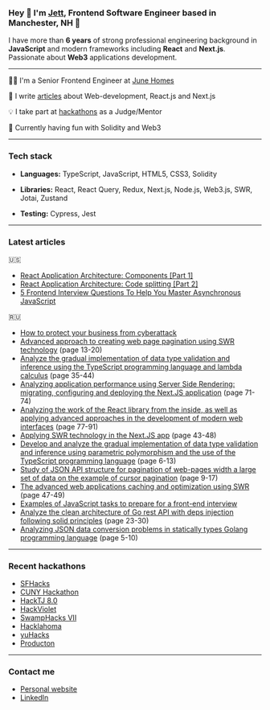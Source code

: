 ### Hey 👋 I'm [Jett](https://jett.software), Frontend Software Engineer based in Manchester, NH 🍂
I have more than <strong>6 years</strong> of strong professional engineering background in <strong>JavaScript</strong> and modern frameworks including <strong>React</strong> and <strong>Next.js</strong>. Passionate about <strong>Web3</strong> applications development. 

<hr />

👨‍💻 I'm a Senior Frontend Engineer at [June Homes](https://junehomes.com)

🔭 I write [articles](#articles) about Web-development, React.js and Next.js

💡 I take part at [hackathons](#hacks) as a Judge/Mentor

🌱 Currently having fun with Solidity and Web3

<hr />

### Tech stack

- <strong>Languages:</strong> TypeScript, JavaScript, HTML5, CSS3, Solidity

- <strong>Libraries:</strong> React, React Query, Redux, Next.js, Node.js, Web3.js, SWR, Jotai, Zustand

- <strong>Testing:</strong> Cypress, Jest

<hr id='articles'/>

### Latest articles

🇺🇸
- [React Application Architecture: Components [Part 1]](https://hackernoon.com/react-application-architecture-components-part-1-1w1l340n)
- [React Application Architecture: Code splitting [Part 2]](https://hackernoon.com/react-application-architecture-code-splitting-part-2-pmb35ii)
- [5 Frontend Interview Questions To Help You Master Asynchronous JavaScript](https://javascript.plainenglish.io/5-frontend-interview-questions-to-help-you-master-asynchronous-javascript-3339d0f89fdc?gi=c77c82c90f89)

🇷🇺
- [How to protect your business from cyberattack](https://delovoymir.biz/kak-zaschitit-svoy-biznes-ot-kiberataki.html)
- [Advanced approach to creating web page pagination using SWR technology](https://naukaip.ru/wp-content/uploads/2021/09/MK-1179.pdf) (page 13-20)
- [Analyze the gradual implementation of data type validation and inference using the TypeScript programming language and lambda calculus](https://www.europe-science.com/wp-content/uploads/2021/09/Sciences-of-Europe-No-78-2021-Vol.-1.pdf) (page 35-44)
- [Analyzing application performance using Server Side Rendering: migrating, configuring and deploying the Next.JS application](https://www.europe-science.com/wp-content/uploads/2021/08/Sciences-of-Europe-No-76-2021-Vol.-1.pdf) (page 71-74)
- [Analyzing the work of the React library from the inside, as well as applying advanced approaches in the development of modern web interfaces](https://naukaip.ru/wp-content/uploads/2021/10/МК-1211.pdf) (page 77-91)
- [Applying SWR technology in the Next.JS app](https://scientificmagazine.ru/images/PDF/2021/60/Nauchnyj-zhurnal-5-60-.pdf) (page 43-48)
- [Develop and analyze the gradual implementation of data type validation and inference using parametric polymorphism and the use of the TypeScript programming language](https://internationalconference.ru/images/PDF/2021/73/EUROPEAN_RESEARCH-5-73-.pdf) (page 6-13)
- [Study of JSON API structure for pagination of web-pages width a large set of data on the example of cursor pagination](https://scientific-conference.com/images/PDF/2021/82/International_scientific_review-6-82-ISBN-.pdf) (page 9-17)
- [The advanced web applications caching and optimization using SWR](https://www.europe-science.com/wp-content/uploads/2021/07/Sciences-of-Europe-No-73-2021-Vol-1.pdf) (page 47-49)
- [Examples of JavaScript tasks to prepare for a front-end interview](https://tproger.ru/articles/primery-zadach-po-javascript-dlja-podgotovki-dzhuna-k-sobesedovaniju-po-frontendu/)
- [Analyze the clean architecture of Go rest API with deps injection following solid principles](https://ipi1.ru/homepage/images/PDF/2021/166/PSME-9-166-.pdf) (page 23-30)
- [Analyzing JSON data conversion problems in statically types Golang programming language](https://scienceproblems.ru/images/PDF/2021/66/pn-7-66-.pdf) (page 5-10)

<hr id='hacks'/>

### Recent hackathons

- [SFHacks](https://sf-hacks.devpost.com/)
- [CUNY Hackathon](https://the-cuny-hackathon-2021.devpost.com)
- [HackTJ 8.0](https://hacktj2021.devpost.com/)
- [HackViolet](https://hackviolet.devpost.com/)
- [SwampHacks VII](https://swamphacks-vii.devpost.com/)
- [Hacklahoma](https://hacklahoma21.devpost.com/)
- [yuHacks](https://yuhacks2021.devpost.com)
- [Producton](https://producton.online/eng)

<hr />

### Contact me
- [Personal website](https://jett.software)
- [LinkedIn](https://www.linkedin.com/in/jettlove)
